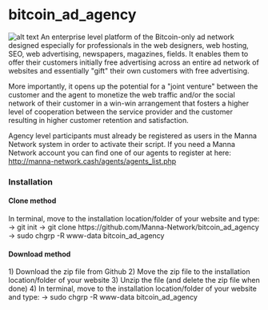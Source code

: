 
# bitcoin_ad_agency

![alt text](http://manna-network.com/images3.jpeg "Logo Title Text 1")
An enterprise level platform of the Bitcoin-only ad network designed especially for professionals in the web designers, web hosting, SEO, web advertising, newspapers, magazines, fields. It enables them to offer their customers initially free advertising across an entire ad network of websites and essentially "gift" their own customers with free advertising. 

More importantly, it opens up the potential for a "joint venture" between the customer and the agent to monetize the web traffic and/or the social network of their customer in a win-win arrangement that fosters a higher level of cooperation between the service provider and the customer resulting in higher customer retention and satisfaction. 

Agency level participants must already be registered as users in the Manna Network system in order to activate their script. If you need a Manna Network account you can find one of our agents to register at here: <a target="_blank" href="http://manna-network.cash/agents/agents_list.php">http://manna-network.cash/agents/agents_list.php</a>


<h3>Installation</h3>
<h4>Clone method</h4>
In terminal, move to the installation location/folder of your website and type:
-> git init
-> git clone https://github.com/Manna-Network/bitcoin_ad_agency
-> sudo chgrp -R www-data bitcoin_ad_agency

<h4>Download method</h4>
1) Download the zip file from Github
2) Move the zip file to the installation location/folder of your website
3) Unzip the file (and delete the zip file when done)
4) In terminal, move to the installation location/folder of your website and type:
   -> sudo chgrp -R www-data bitcoin_ad_agency



